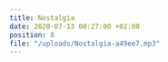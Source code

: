 ```yaml
---
title: Nostalgia
date: 2020-07-13 00:27:00 +02:00
position: 8
file: "/uploads/Nostalgia-a49ee7.mp3"
---
```


